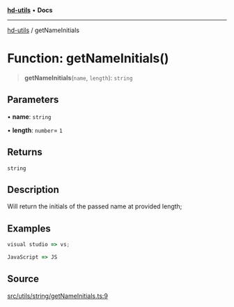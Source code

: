 [**hd-utils**](../README.md) • **Docs**

***

[hd-utils](../globals.md) / getNameInitials

# Function: getNameInitials()

> **getNameInitials**(`name`, `length`): `string`

## Parameters

• **name**: `string`

• **length**: `number`= `1`

## Returns

`string`

## Description

Will return the initials of the passed name at provided length;

## Examples

```ts
visual studio => vs;
```

```ts
JavaScript => JS
```

## Source

[src/utils/string/getNameInitials.ts:9](https://github.com/AhmadHddad/h-utils/blob/f7bb9ae71f981ffef49079271b9540862594b7e6/src/utils/string/getNameInitials.ts#L9)
